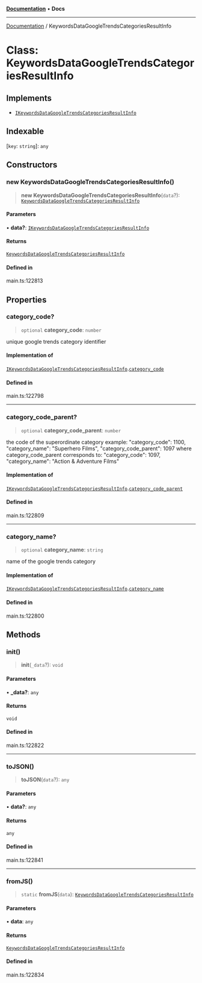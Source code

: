 [**Documentation**](../README.md) • **Docs**

***

[Documentation](../globals.md) / KeywordsDataGoogleTrendsCategoriesResultInfo

# Class: KeywordsDataGoogleTrendsCategoriesResultInfo

## Implements

- [`IKeywordsDataGoogleTrendsCategoriesResultInfo`](../interfaces/IKeywordsDataGoogleTrendsCategoriesResultInfo.md)

## Indexable

 \[`key`: `string`\]: `any`

## Constructors

### new KeywordsDataGoogleTrendsCategoriesResultInfo()

> **new KeywordsDataGoogleTrendsCategoriesResultInfo**(`data`?): [`KeywordsDataGoogleTrendsCategoriesResultInfo`](KeywordsDataGoogleTrendsCategoriesResultInfo.md)

#### Parameters

• **data?**: [`IKeywordsDataGoogleTrendsCategoriesResultInfo`](../interfaces/IKeywordsDataGoogleTrendsCategoriesResultInfo.md)

#### Returns

[`KeywordsDataGoogleTrendsCategoriesResultInfo`](KeywordsDataGoogleTrendsCategoriesResultInfo.md)

#### Defined in

main.ts:122813

## Properties

### category\_code?

> `optional` **category\_code**: `number`

unique google trends category identifier

#### Implementation of

[`IKeywordsDataGoogleTrendsCategoriesResultInfo`](../interfaces/IKeywordsDataGoogleTrendsCategoriesResultInfo.md).[`category_code`](../interfaces/IKeywordsDataGoogleTrendsCategoriesResultInfo.md#category_code)

#### Defined in

main.ts:122798

***

### category\_code\_parent?

> `optional` **category\_code\_parent**: `number`

the code of the superordinate category
example:
"category_code": 1100,
"category_name": "Superhero Films",
"category_code_parent": 1097
where category_code_parent corresponds to:
"category_code": 1097,
"category_name": "Action & Adventure Films"

#### Implementation of

[`IKeywordsDataGoogleTrendsCategoriesResultInfo`](../interfaces/IKeywordsDataGoogleTrendsCategoriesResultInfo.md).[`category_code_parent`](../interfaces/IKeywordsDataGoogleTrendsCategoriesResultInfo.md#category_code_parent)

#### Defined in

main.ts:122809

***

### category\_name?

> `optional` **category\_name**: `string`

name of the google trends category

#### Implementation of

[`IKeywordsDataGoogleTrendsCategoriesResultInfo`](../interfaces/IKeywordsDataGoogleTrendsCategoriesResultInfo.md).[`category_name`](../interfaces/IKeywordsDataGoogleTrendsCategoriesResultInfo.md#category_name)

#### Defined in

main.ts:122800

## Methods

### init()

> **init**(`_data`?): `void`

#### Parameters

• **\_data?**: `any`

#### Returns

`void`

#### Defined in

main.ts:122822

***

### toJSON()

> **toJSON**(`data`?): `any`

#### Parameters

• **data?**: `any`

#### Returns

`any`

#### Defined in

main.ts:122841

***

### fromJS()

> `static` **fromJS**(`data`): [`KeywordsDataGoogleTrendsCategoriesResultInfo`](KeywordsDataGoogleTrendsCategoriesResultInfo.md)

#### Parameters

• **data**: `any`

#### Returns

[`KeywordsDataGoogleTrendsCategoriesResultInfo`](KeywordsDataGoogleTrendsCategoriesResultInfo.md)

#### Defined in

main.ts:122834
